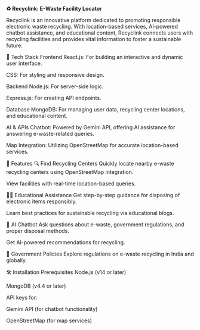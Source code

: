 **♻️ Recyclink: E-Waste Facility Locator**

Recyclink is an innovative platform dedicated to promoting responsible electronic waste recycling. With location-based services, AI-powered chatbot assistance, and educational content, Recyclink connects users with recycling facilities and provides vital information to foster a sustainable future.

🚀 Tech Stack
Frontend
React.js: For building an interactive and dynamic user interface.

CSS: For styling and responsive design.

Backend
Node.js: For server-side logic.

Express.js: For creating API endpoints.

Database
MongoDB: For managing user data, recycling center locations, and educational content.

AI & APIs
Chatbot: Powered by Gemini API, offering AI assistance for answering e-waste-related queries.

Map Integration: Utilizing OpenStreetMap for accurate location-based services.

🌟 Features
🔍 Find Recycling Centers
Quickly locate nearby e-waste recycling centers using OpenStreetMap integration.

View facilities with real-time location-based queries.

🧑‍🏫 Educational Assistance
Get step-by-step guidance for disposing of electronic items responsibly.

Learn best practices for sustainable recycling via educational blogs.

🤖 AI Chatbot
Ask questions about e-waste, government regulations, and proper disposal methods.

Get AI-powered recommendations for recycling.

📜 Government Policies
Explore regulations on e-waste recycling in India and globally.

🛠️ Installation
Prerequisites
Node.js (v14 or later)

MongoDB (v4.4 or later)

API keys for:

Gemini API (for chatbot functionality)

OpenStreetMap (for map services)
